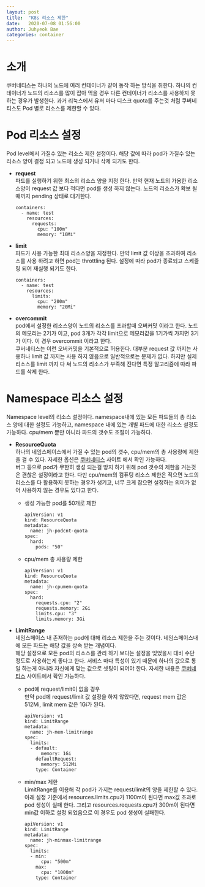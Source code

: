 ```yaml
---
layout: post
title:  "K8s 리소스 제한"
date:   2020-07-08 01:56:00
author: Juhyeok Bae
categories: container
---
```

# 소개
쿠버네티스는 하나의 노드에 여러 컨테이너가 같이 동작 하는 방식을 취한다. 하나의 컨테이너가 노드의 리소스를 많이 잡아 먹을 경우 다른 컨테이너가 리소스를 사용하지 못하는 경우가 발생한다. 과거 리눅스에서 유저 마다 디스크 quota를 주는것 처럼 쿠버네티스도 Pod 별로 리소스를 제한할 수 있다.

# Pod 리소스 설정
Pod level에서 가질수 있는 리소스 제한 설정이다. 해당 값에 따라 pod가 가질수 있는 리소스 양이 결정 되고 노드에 생성 되거나 삭제 되기도 한다.

- **request**  
  파드를 실행하기 위한 최소의 리소스 양을 지정 한다. 만약 현재 노드의 가용한 리소스양이 request 값 보다 적다면 pod를 생성 하지 않는다. 노드의 리소스가 확보 될때까지 pending 상태로 대기한다.  
    ```
    containers:
      - name: test
        resources:
          requests:
            cpu: "100m"
            memory: "10Mi"
    ```

- **limit**  
  파드가 사용 가능한 최대 리소스양을 지정한다. 만약 limit 값 이상을 초과하여 리소스를 사용 하려고 하면 pod는 throttling 된다. 설정에 따라 pod가 종료되고 스케줄링 되어 재실행 되기도 한다.  
    ```
    containers:
      - name: test
        resources:
          limits:
            cpu: "200m"
            memory: "20Mi"
    ```

- **overcommit**  
  pod에서 설정한 리소스양이 노드의 리소스를 초과할때 오버커밋 이라고 한다. 노드의 메모리는 2기가 이고, pod 3개가 각각 limit으로 메모리값을 1기가씩 가지면 3기가 이다. 이 경우 overcommit 이라고 한다.  
  쿠버네티스는 이런 오버커밋을 기본적으로 허용한다. 대부분 request 값 까지는 사용하나 limit 값 까지는 사용 하지 않음으로 일반적으로는 문제가 없다. 하지만 실제 리소스를 limit 까지 다 써 노드의 리소스가 부족해 진다면 특정 알고리즘에 따라 파드를 삭제 한다.

# Namespace 리소스 설정
Namespace level의 리소스 설정이다. namespace내에 있는 모든 파드들의 총 리소스 양에 대한 설정도 가능하고, namespace 내에 있는 개별 파드에 대한 리소스 설정도 가능하다. cpu/mem 뿐만 아니라 파드의 갯수도 조절이 가능하다.

- **ResourceQuota**  
  하나의 네임스페이스에서 가질 수 있는 pod의 갯수, cpu/mem의 총 사용량에 제한을 걸 수 있다. 자세한 옵션은 [쿠버네티스](https://kubernetes.io/ko/docs/concepts/policy/resource-quotas/) 사이트 에서 확인 가능하다.  
  버그 등으로 pod가 무한히 생성 되는걸 방지 하기 위해 pod 갯수의 제한을 거는것은 괜찮은 설정이라고 한다. 다만 cpu/mem의 컴퓨팅 리소스 제한은 적으면 노드의 리소스를 다 활용하지 못하는 경우가 생기고, 너무 크게 잡으면 설정하는 의미가 없어 사용하지 않는 경우도 있다고 한다.

  - 생성 가능한 pod를 50개로 제한  
    ```
    apiVersion: v1
    kind: ResourceQuota
    metadata:
      name: jh-podcnt-quota
    spec:
      hard:
        pods: "50"
    ```
  - cpu/mem 총 사용량 제한  
    ```
    apiVersion: v1
    kind: ResourceQuota
    metadata:
      name: jh-cpumem-quota
    spec:
      hard:
        requests.cpu: "2"
        requests.memory: 2Gi
        limits.cpu: "3"
        limits.memory: 3Gi
    ```

- **LimitRange**  
  네임스페이스 내 존재하는 pod에 대해 리소스 제한을 주는 것이다. 네임스페이스내에 모든 파드는 해당 값을 상속 받는 개념이다.  
  해당 설정으로 모든 pod의 리소스를 관리 하기 보다는 설정을 잊었을시 대비 수단 정도로 사용하는게 좋다고 한다. 서비스 마다 특성이 있기 때문에 하나의 값으로 통일 하는게 아니라 자신에게 맞는 값으로 셋팅이 되어야 한다.
  자세한 내용은 [쿠버네티스](https://kubernetes.io/ko/docs/tasks/administer-cluster/manage-resources/memory-default-namespace/) 사이트에서 확인 가능하다.

  - pod에 request/limit이 없을 경우  
    만약 pod에 request/limit 값 설정을 하지 않았다면, request mem 값은 512Mi, limit mem 값은 1Gi가 된다.  
      ```
      apiVersion: v1
      kind: LimitRange
      metadata:
        name: jh-mem-limitrange
      spec:
        limits:
        - default:
            memory: 1Gi
          defaultRequest:
            memory: 512Mi
          type: Container
      ```

  - min/max 제한  
    LimitRange를 이용해 각 pod가 가지는 request/limit의 양을 제한할 수 있다.  
    아래 설정 기준에서 resources.limits.cpu가 1100m이 된다면 max값 초과로 pod 생성이 실패 한다. 그리고 resources.requests.cpu가 300m이 된다면 min값 이하로 설정 되었음으로 이 경우도 pod 생성이 실패한다.  
      ```
      apiVersion: v1
      kind: LimitRange
      metadata:
        name: jh-minmax-limitrange
      spec:
        limits:
        - min:
            cpu: "500m"
          max:
            cpu: "1000m"
          type: Container
      ```
